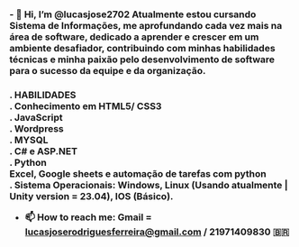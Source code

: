 <h3>- 👋 Hi, I’m @lucasjose2702 Atualmente estou cursando Sistema de Informações, me aprofundando cada vez mais na área de software, dedicado a aprender e crescer em um ambiente desafiador, contribuindo com minhas habilidades técnicas e minha paixão pelo desenvolvimento de software para o sucesso da equipe e da organização.<h3>

. HABILIDADES<br>
. Conhecimento em HTML5/ CSS3<br>
. JavaScript<br>
. Wordpress<br>
. MYSQL<br>
. C# e ASP.NET<br>
. Python<br> 
 Excel, Google sheets e automação de tarefas com python<br> 
. Sistema Operacionais: Windows, Linux (Usando atualmente | Unity version = 23.04), IOS (Básico).<br>

- 📫 How to reach me: Gmail = lucasjoserodriguesferreira@gmail.com / 21971409830 🇧🇷

<!---
lucasjose2702/lucasjose2702 is a ✨ special ✨ repository because its `README.md` (this file) appears on your GitHub profile.
You can click the Preview link to take a look at your changes.
--->
